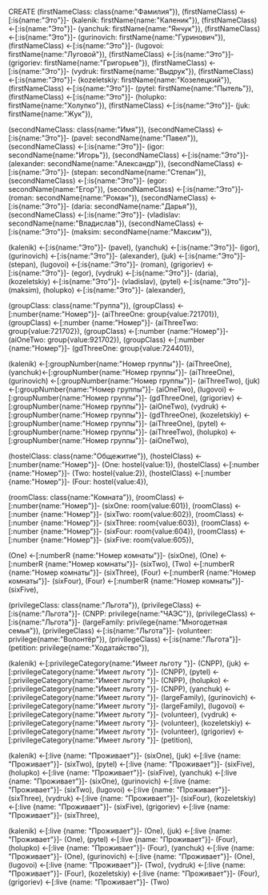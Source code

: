 CREATE
(firstNameClass: class{name:"Фамилия"}),
(firstNameClass) <-[:is{name:"Это"}]- (kalenik: firstName{name:"Каленик"}),
(firstNameClass) <-[:is{name:"Это"}]- (yanchuk: firstName{name:"Янчук"}),
(firstNameClass) <-[:is{name:"Это"}]- (gurinovich: firstName{name:"Гуринович"}),
(firstNameClass) <-[:is{name:"Это"}]- (lugovoi: firstName{name:"Луговой"}),
(firstNameClass) <-[:is{name:"Это"}]- (grigoriev: firstName{name:"Григорьев"}),
(firstNameClass) <-[:is{name:"Это"}]- (vydruk: firstName{name:"Выдрук"}),
(firstNameClass) <-[:is{name:"Это"}]- (kozeletskiy: firstName{name:"Козелецкий"}),
(firstNameClass) <-[:is{name:"Это"}]- (pytel: firstName{name:"Пытель"}),
(firstNameClass) <-[:is{name:"Это"}]- (holupko: firstName{name:"Холупко"}),
(firstNameClass) <-[:is{name:"Это"}]- (juk: firstName{name:"Жук"}),

(secondNameClass: class{name:"Имя"}),
(secondNameClass) <-[:is{name:"Это"}]- (pavel: secondName{name:"Павел"}),
(secondNameClass) <-[:is{name:"Это"}]- (igor: secondName{name:"Игорь"}),
(secondNameClass) <-[:is{name:"Это"}]- (alexander: secondName{name:"Александр"}),
(secondNameClass) <-[:is{name:"Это"}]- (stepan: secondName{name:"Степан"}),
(secondNameClass) <-[:is{name:"Это"}]- (egor: secondName{name:"Егор"}),
(secondNameClass) <-[:is{name:"Это"}]- (roman: secondName{name:"Роман"}),
(secondNameClass) <-[:is{name:"Это"}]- (daria: secondName{name:"Дарья"}),
(secondNameClass) <-[:is{name:"Это"}]- (vladislav: secondName{name:"Владислав"}),
(secondNameClass) <-[:is{name:"Это"}]- (maksim: secondName{name:"Максим"}),

(kalenik) <-[:is{name:"Это"}]- (pavel),
(yanchuk) <-[:is{name:"Это"}]- (igor),
(gurinovich) <-[:is{name:"Это"}]- (alexander),
(juk) <-[:is{name:"Это"}]- (stepan),
(lugovoi) <-[:is{name:"Это"}]- (roman),
(grigoriev) <-[:is{name:"Это"}]- (egor),
(vydruk) <-[:is{name:"Это"}]- (daria),
(kozeletskiy) <-[:is{name:"Это"}]- (vladislav),
(pytel) <-[:is{name:"Это"}]- (maksim),
(holupko) <-[:is{name:"Это"}]- (alexander),

(groupClass: class{name:"Группа"}),
(groupClass) <-[:number{name:"Номер"}]- (aiThreeOne: group{value:721701}),
(groupClass) <-[:number {name:"Номер"}]- (aiThreeTwo: group{value:721702}),
(groupClass) <-[:number {name:"Номер"}]- (aiOneTwo: group{value:921702}),
(groupClass) <-[:number {name:"Номер"}]- (gdThreeOne: group{value:724401}),

(kalenik) <-[:groupNumber{name:"Номер группы"}]- (aiThreeOne),
(yanchuk)<-[:groupNumber{name:"Номер группы"}]- (aiThreeOne),
(gurinovich) <-[:groupNumber{name:"Номер группы"}]- (aiThreeTwo),
(juk) <-[:groupNumber{name:"Номер группы"}]- (aiOneTwo),
(lugovoi) <-[:groupNumber{name:"Номер группы"}]- (gdThreeOne),
(grigoriev) <-[:groupNumber{name:"Номер группы"}]- (aiOneTwo),
(vydruk) <-[:groupNumber{name:"Номер группы"}]- (gdThreeOne),
(kozeletskiy) <-[:groupNumber{name:"Номер группы"}]- (aiThreeOne),
(pytel) <-[:groupNumber{name:"Номер группы"}]- (aiThreeTwo),
(holupko) <-[:groupNumber{name:"Номер группы"}]- (aiOneTwo),

(hostelClass: class{name:"Общежитие"}),
(hostelClass) <-[:number{name:"Номер"}]- (One: hostel{value:1}),
(hostelClass) <-[:number {name:"Номер"}]- (Two: hostel{value:2}),
(hostelClass) <-[:number {name:"Номер"}]- (Four: hostel{value:4}),


(roomClass: class{name:"Комната"}),
(roomClass) <-[:number{name:"Номер"}]- (sixOne: room{value:601}),
(roomClass) <-[:number {name:"Номер"}]- (sixTwo: room{value:602}),
(roomClass) <-[:number {name:"Номер"}]- (sixThree: room{value:603}),
(roomClass) <-[:number {name:"Номер"}]- (sixFour: room{value:604}),
(roomClass) <-[:number {name:"Номер"}]- (sixFive: room{value:605}),

(One) <-[:numberR {name:"Номер комнаты"}]- (sixOne),
(One) <-[:numberR {name:"Номер комнаты"}]- (sixTwo),
(Two) <-[:numberR {name:"Номер комнаты"}]- (sixThree),
(Four) <-[:numberR {name:"Номер комнаты"}]- (sixFour),
(Four) <-[:numberR {name:"Номер комнаты"}]- (sixFive),

(privilegeClass: class{name:"Льгота"}),
(privilegeClass) <-[:is{name:"Льгота"}]- (CNPP: privilege{name:"ЧАЭС"}),
(privilegeClass) <-[:is{name:"Льгота"}]- (largeFamily: privilege{name:"Многодетная семья"}),
(privilegeClass) <-[:is{name:"Льгота"}]- (volunteer: privilege{name:"Волонтёр"}),
(privilegeClass) <-[:is{name:"Льгота"}]- (petition: privilege{name:"Ходатайство"}),

(kalenik) <-[:privilegeCategory{name:"Имеет льготу "}]- (CNPP),
(juk) <-[:privilegeCategory{name:"Имеет льготу "}]- (CNPP),
(pytel) <-[:privilegeCategory{name:"Имеет льготу "}]- (CNPP),
(holupko) <-[:privilegeCategory{name:"Имеет льготу "}]- (CNPP),
(yanchuk) <-[:privilegeCategory{name:"Имеет льготу "}]- (largeFamily),
(gurinovich) <-[:privilegeCategory{name:"Имеет льготу "}]- (largeFamily),
(lugovoi) <-[:privilegeCategory{name:"Имеет льготу "}]- (volunteer),
(vydruk) <-[:privilegeCategory{name:"Имеет льготу "}]- (volunteer),
(kozeletskiy) <-[:privilegeCategory{name:"Имеет льготу "}]- (volunteer), 
(grigoriev) <-[:privilegeCategory{name:"Имеет льготу "}]- (petition),

(kalenik) <-[:live {name: "Проживает"}]- (sixOne),
(juk) <-[:live {name: "Проживает"}]- (sixTwo),
(pytel) <-[:live {name: "Проживает"}]- (sixFive),
(holupko) <-[:live {name: "Проживает"}]- (sixFive), 
(yanchuk) <-[:live {name: "Проживает"}]- (sixOne),
(gurinovich) <-[:live {name: "Проживает"}]- (sixTwo),
(lugovoi) <-[:live {name: "Проживает"}]- (sixThree),
(vydruk) <-[:live {name: "Проживает"}]- (sixFour),
(kozeletskiy) <-[:live {name: "Проживает"}]- (sixFive), 
(grigoriev) <-[:live {name: "Проживает"}]-  (sixThree),

(kalenik) <-[:live {name: "Проживает"}]- (One),
(juk) <-[:live {name: "Проживает"}]- (One),
(pytel) <-[:live {name: "Проживает"}]- (Four),
(holupko) <-[:live {name: "Проживает"}]- (Four), 
(yanchuk) <-[:live {name: "Проживает"}]- (One),
(gurinovich) <-[:live {name: "Проживает"}]- (One),
(lugovoi) <-[:live {name: "Проживает"}]- (Two),
(vydruk) <-[:live {name: "Проживает"}]- (Four),
(kozeletskiy) <-[:live {name: "Проживает"}]- (Four), 
(grigoriev) <-[:live {name: "Проживает"}]-  (Two)
